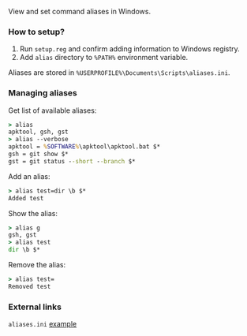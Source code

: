 View and set command aliases in Windows.

### How to setup?
1. Run `setup.reg` and confirm adding information to Windows registry.
2. Add `alias` directory to `%PATH%` environment variable.

Aliases are stored in `%USERPROFILE%\Documents\Scripts\aliases.ini`.

### Managing aliases
Get list of available aliases:
```cmd
> alias
apktool, gsh, gst
> alias --verbose
apktool = %SOFTWARE%\apktool\apktool.bat $*
gsh = git show $*
gst = git status --short --branch $*
```
Add an alias:
```cmd
> alias test=dir \b $*
Added test
```
Show the alias:
```cmd
> alias g
gsh, gst
> alias test
dir \b $*
```
Remove the alias:
```cmd
> alias test=
Removed test
```

### External links
`aliases.ini` [example][1]

[1]: https://raw.github.com/alexesprit/bat-scripts/master/aliases.ini
